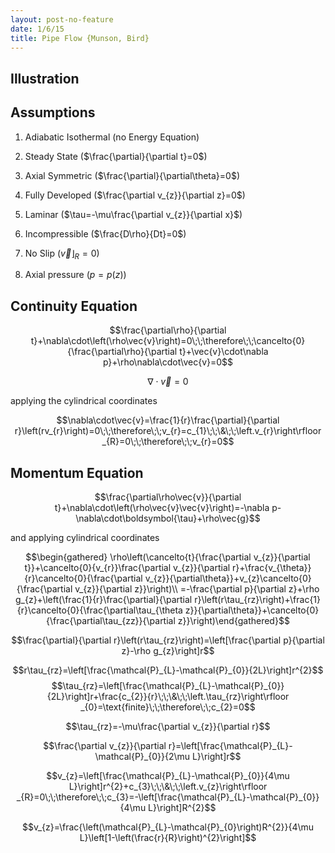 ```yaml
---
layout: post-no-feature
date: 1/6/15
title: Pipe Flow {Munson, Bird}
---
```



Illustration
------------

Assumptions
-----------

1.  Adiabatic Isothermal (no Energy Equation)

2.  Steady State ($\frac{\partial}{\partial t}=0$)

3.  Axial Symmetric ($\frac{\partial}{\partial\theta}=0$)

4.  Fully Developed ($\frac{\partial v_{z}}{\partial z}=0$)

5.  Laminar ($\tau=-\mu\frac{\partial v_{z}}{\partial x}$)

6.  Incompressible ($\frac{D\rho}{Dt}=0$)

7.  No Slip ($\left.\vec{v}\right\rfloor _{R}=0$)

8.  Axial pressure ($p=p\left(z\right)$)

Continuity Equation
-------------------

$$\frac{\partial\rho}{\partial t}+\nabla\cdot\left(\rho\vec{v}\right)=0\;\;\therefore\;\;\cancelto{0}{\frac{\partial\rho}{\partial t}+\vec{v}\cdot\nabla p}+\rho\nabla\cdot\vec{v}=0$$

$$\nabla\cdot\vec{v}=0$$

applying the cylindrical coordinates

$$\nabla\cdot\vec{v}=\frac{1}{r}\frac{\partial}{\partial r}\left(rv_{r}\right)=0\;\;\therefore\;\;v_{r}=c_{1}\;\;\&\;\;\left.v_{r}\right\rfloor _{R}=0\;\;\therefore\;\;v_{r}=0$$

Momentum Equation
-----------------

$$\frac{\partial\rho\vec{v}}{\partial t}+\nabla\cdot\left(\rho\vec{v}\vec{v}\right)=-\nabla p-\nabla\cdot\boldsymbol{\tau}+\rho\vec{g}$$

and applying cylindrical coordinates

$$\begin{gathered}
\rho\left(\cancelto{t}{\frac{\partial v_{z}}{\partial t}}+\cancelto{0}{v_{r}}\frac{\partial v_{z}}{\partial r}+\frac{v_{\theta}}{r}\cancelto{0}{\frac{\partial v_{z}}{\partial\theta}}+v_{z}\cancelto{0}{\frac{\partial v_{z}}{\partial z}}\right)\\
=-\frac{\partial p}{\partial z}+\rho g_{z}+\left(\frac{1}{r}\frac{\partial}{\partial r}\left(r\tau_{rz}\right)+\frac{1}{r}\cancelto{0}{\frac{\partial\tau_{\theta z}}{\partial\theta}}+\cancelto{0}{\frac{\partial\tau_{zz}}{\partial z}}\right)\end{gathered}$$

$$\frac{\partial}{\partial r}\left(r\tau_{rz}\right)=\left[\frac{\partial p}{\partial z}-\rho g_{z}\right]r$$

$$r\tau_{rz}=\left[\frac{\mathcal{P}_{L}-\mathcal{P}_{0}}{2L}\right]r^{2}$$
$$\tau_{rz}=\left[\frac{\mathcal{P}_{L}-\mathcal{P}_{0}}{2L}\right]r+\frac{c_{2}}{r}\;\;\&\;\;\left.\tau_{rz}\right\rfloor _{0}=\text{finite}\;\;\therefore\;\;c_{2}=0$$

$$\tau_{rz}=-\mu\frac{\partial v_{z}}{\partial r}$$

$$\frac{\partial v_{z}}{\partial r}=\left[\frac{\mathcal{P}_{L}-\mathcal{P}_{0}}{2\mu L}\right]r$$

$$v_{z}=\left[\frac{\mathcal{P}_{L}-\mathcal{P}_{0}}{4\mu L}\right]r^{2}+c_{3}\;\;\&\;\;\left.v_{z}\right\rfloor _{R}=0\;\;\therefore\;\;c_{3}=-\left[\frac{\mathcal{P}_{L}-\mathcal{P}_{0}}{4\mu L}\right]R^{2}$$

$$v_{z}=\frac{\left(\mathcal{P}_{L}-\mathcal{P}_{0}\right)R^{2}}{4\mu L}\left[1-\left(\frac{r}{R}\right)^{2}\right]$$
